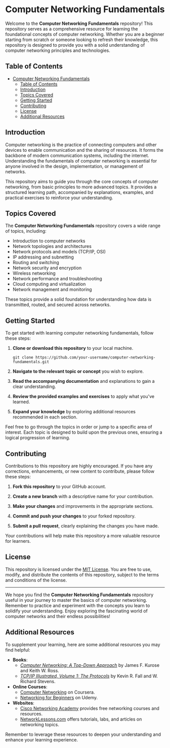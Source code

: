 # Computer Networking Fundamentals

Welcome to the **Computer Networking Fundamentals** repository! This repository serves as a comprehensive resource for learning the foundational concepts of computer networking. Whether you are a beginner starting from scratch or someone looking to refresh their knowledge, this repository is designed to provide you with a solid understanding of computer networking principles and technologies.

## Table of Contents

- [Computer Networking Fundamentals](#computer-networking-fundamentals)
  - [Table of Contents](#table-of-contents)
  - [Introduction](#introduction)
  - [Topics Covered](#topics-covered)
  - [Getting Started](#getting-started)
  - [Contributing](#contributing)
  - [License](#license)
  - [Additional Resources](#additional-resources)

## Introduction

Computer networking is the practice of connecting computers and other devices to enable communication and the sharing of resources. It forms the backbone of modern communication systems, including the internet. Understanding the fundamentals of computer networking is essential for anyone involved in the design, implementation, or management of networks.

This repository aims to guide you through the core concepts of computer networking, from basic principles to more advanced topics. It provides a structured learning path, accompanied by explanations, examples, and practical exercises to reinforce your understanding.

## Topics Covered

The **Computer Networking Fundamentals** repository covers a wide range of topics, including:

- Introduction to computer networks
- Network topologies and architectures
- Network protocols and models (TCP/IP, OSI)
- IP addressing and subnetting
- Routing and switching
- Network security and encryption
- Wireless networking
- Network performance and troubleshooting
- Cloud computing and virtualization
- Network management and monitoring

These topics provide a solid foundation for understanding how data is transmitted, routed, and secured across networks.

## Getting Started

To get started with learning computer networking fundamentals, follow these steps:

1. **Clone or download this repository** to your local machine.

   ```shell
   git clone https://github.com/your-username/computer-networking-fundamentals.git
   ```

2. **Navigate to the relevant topic or concept** you wish to explore.

3. **Read the accompanying documentation** and explanations to gain a clear understanding.

4. **Review the provided examples and exercises** to apply what you've learned.

5. **Expand your knowledge** by exploring additional resources recommended in each section.

Feel free to go through the topics in order or jump to a specific area of interest. Each topic is designed to build upon the previous ones, ensuring a logical progression of learning.

## Contributing

Contributions to this repository are highly encouraged. If you have any corrections, enhancements, or new content to contribute, please follow these steps:

1. **Fork this repository** to your GitHub account.

2. **Create a new branch** with a descriptive name for your contribution.

3. **Make your changes** and improvements in the appropriate sections.

4. **Commit and push your changes** to your forked repository.

5. **Submit a pull request**, clearly explaining the changes you have made.

Your contributions will help make this repository a more valuable resource for learners.

## License

This repository is licensed under the [MIT License](LICENSE). You are free to use, modify, and distribute the contents of this repository, subject to the terms and conditions of the license.

---

We hope you find the **Computer Networking Fundamentals** repository useful in your journey to master the basics of computer networking. Remember to practice and experiment with the concepts you learn to solidify your understanding. Enjoy exploring the fascinating world of computer networks and their endless possibilities!

## Additional Resources

To supplement your learning, here are some additional resources you may find helpful:

- **Books**:
  - [_Computer Networking: A Top-Down Approach_](https://www.amazon.com/Computer-Networking-Top-Down-Approach-7th/dp/0133594149) by James F. Kurose and Keith W. Ross.
  - [_TCP/IP Illustrated, Volume 1: The Protocols_](https://www.amazon.com/TCP-Illustrated-Protocols-Addison-Wesley-Professional/dp/0321336313) by Kevin R. Fall and W. Richard Stevens.
- **Online Courses**:
  - [Computer Networking](https://www.coursera.org/learn/computer-networking) on Coursera.
  - [Networking for Beginners](https://www.udemy.com/course/networking-for-beginners/) on Udemy.
- **Websites**:
  - [Cisco Networking Academy](https://www.netacad.com/) provides free networking courses and resources.
  - [NetworkLessons.com](https://networklessons.com/) offers tutorials, labs, and articles on networking topics.

Remember to leverage these resources to deepen your understanding and enhance your learning experience.
